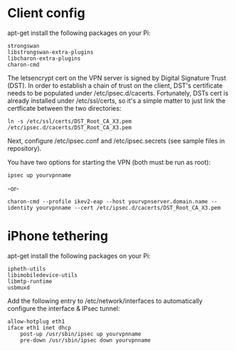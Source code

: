 # Client config
apt-get install the following packages on your Pi:
```
strongswan
libstrongswan-extra-plugins
libcharon-extra-plugins
charon-cmd
```
The letsencrypt cert on the VPN server is signed by Digital Signature Trust (DST).
In order to establish a chain of trust on the client, DST's certificate needs to be
populated under /etc/ipsec.d/cacerts.  Fortunately, DSTs cert is already installed under
/etc/ssl/certs, so it's a simple matter to just link the certficate between the two
directories:
```
ln -s /etc/ssl/certs/DST_Root_CA_X3.pem /etc/ipsec.d/cacerts/DST_Root_CA_X3.pem
```

Next, configure /etc/ipsec.conf and /etc/ipsec.secrets (see sample files in repository).  

You have two options for starting the VPN (both must be run as root):
```
ipsec up yourvpnname
```
-or-
```
charon-cmd --profile ikev2-eap --host yourvpnserver.domain.name --identity yourvpnname --cert /etc/ipsec.d/cacerts/DST_Root_CA_X3.pem
```
# iPhone tethering
apt-get install the following packages on your Pi:
```
ipheth-utils
libimobiledevice-utils
libmtp-runtime
usbmuxd
```
Add the following entry to /etc/network/interfaces to automatically configure the interface & IPsec tunnel:
```
allow-hotplug eth1
iface eth1 inet dhcp
    post-up /usr/sbin/ipsec up yourvpnname
    pre-down /usr/sbin/ipsec down yourvpnname
```
